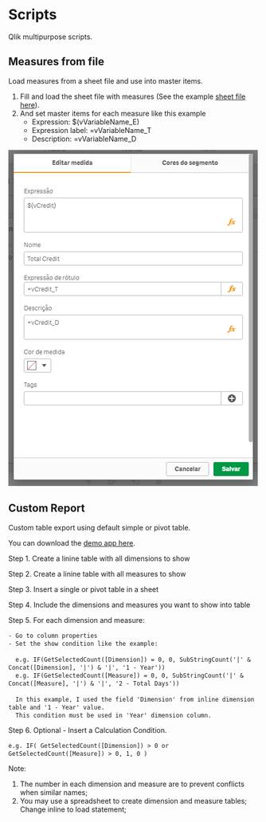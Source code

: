 # Scripts
Qlik multipurpose scripts.

## Measures from file
Load measures from a sheet file and use into master items.

1. Fill and load the sheet file with measures (See the example [sheet file here](MeasuresFromFile/Expressions.xlsx)).
2. And set master items for each measure like this example
	- Expression: $(vVariableName_E)
	- Expression label: =vVariableName_T
	- Description: =vVariableName_D

![alt text](MeasuresFromFile/MasterItemMeasure.PNG)
	
## Custom Report
Custom table export using default simple or pivot table.

You can download the [demo app here](CustomREport/CustomReport.qvf).

Step 1. Create a linine table with all dimensions to show

Step 2. Create a linine table with all measures to show

Step 3. Insert a single or pivot table in a sheet

Step 4. Include the dimensions and measures you want to show into table

Step 5. For each dimension and measure:
	
	- Go to column properties
	- Set the show condition like the example:
    
      e.g. IF(GetSelectedCount([Dimension]) = 0, 0, SubStringCount('|' & Concat([Dimension], '|') & '|', '1 - Year'))
      e.g. IF(GetSelectedCount([Measure]) = 0, 0, SubStringCount('|' & Concat([Measure], '|') & '|', '2 - Total Days'))
      
      In this example, I used the field 'Dimension' from inline dimension table and '1 - Year' value.
      This condition must be used in 'Year' dimension column.

Step 6. Optional - Insert a Calculation Condition.
	
	e.g. IF( GetSelectedCount([Dimension]) > 0 or GetSelectedCount([Measure]) > 0, 1, 0 )

Note:
1. The number in each dimension and measure are to prevent conflicts when similar names;
2. You may use a spreadsheet to create dimension and measure tables; Change inline to load statement;
